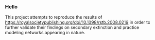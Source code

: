 ### Hello

This project attempts to reproduce the results of https://royalsocietypublishing.org/doi/10.1098/rstb.2008.0219 in order to further validate their findings
on secondary extinction and practice modeling networks appearing in nature. 
